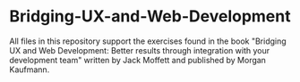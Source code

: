 Bridging-UX-and-Web-Development
===============================

All files in this repository support the exercises found in the book 
"Bridging UX and Web Development: Better results through integration 
with your development team" written by Jack Moffett and published by
Morgan Kaufmann.
